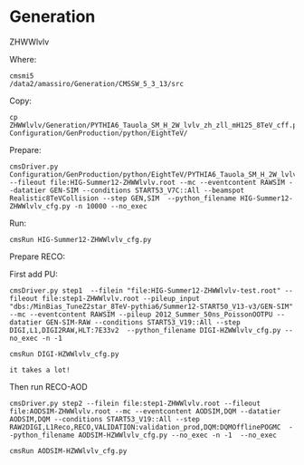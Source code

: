 Generation
========

ZHWWlvlv

Where:

    cmsmi5
    /data2/amassiro/Generation/CMSSW_5_3_13/src

Copy:

    cp ZHWWlvlv/Generation/PYTHIA6_Tauola_SM_H_2W_lvlv_zh_zll_mH125_8TeV_cff.py Configuration/GenProduction/python/EightTeV/

Prepare:

    cmsDriver.py Configuration/GenProduction/python/EightTeV/PYTHIA6_Tauola_SM_H_2W_lvlv_zh_zll_mH125_8TeV_cff.py --fileout file:HIG-Summer12-ZHWWlvlv.root --mc --eventcontent RAWSIM --datatier GEN-SIM --conditions START53_V7C::All --beamspot Realistic8TeVCollision --step GEN,SIM  --python_filename HIG-Summer12-ZHWWlvlv_cfg.py -n 10000 --no_exec

Run:

    cmsRun HIG-Summer12-ZHWWlvlv_cfg.py

Prepare RECO:

First add PU:

    cmsDriver.py step1  --filein "file:HIG-Summer12-ZHWWlvlv-test.root" --fileout file:step1-ZHWWlvlv.root --pileup_input "dbs:/MinBias_TuneZ2star_8TeV-pythia6/Summer12-START50_V13-v3/GEN-SIM" --mc --eventcontent RAWSIM --pileup 2012_Summer_50ns_PoissonOOTPU --datatier GEN-SIM-RAW --conditions START53_V19::All --step DIGI,L1,DIGI2RAW,HLT:7E33v2  --python_filename DIGI-HZWWlvlv_cfg.py --no_exec -n -1

    cmsRun DIGI-HZWWlvlv_cfg.py

    it takes a lot!

Then run RECO-AOD

    cmsDriver.py step2 --filein file:step1-ZHWWlvlv.root --fileout file:AODSIM-ZHWWlvlv.root --mc --eventcontent AODSIM,DQM --datatier AODSIM,DQM --conditions START53_V19::All --step RAW2DIGI,L1Reco,RECO,VALIDATION:validation_prod,DQM:DQMOfflinePOGMC  --python_filename AODSIM-HZWWlvlv_cfg.py --no_exec -n -1  --no_exec

    cmsRun AODSIM-HZWWlvlv_cfg.py

